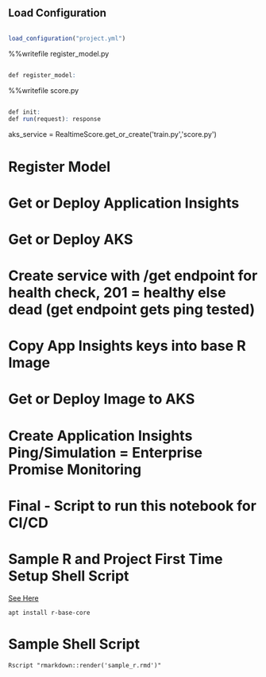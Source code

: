 

## Load Configuration

```r

load_configuration("project.yml")

```

%%writefile register_model.py
```r

def register_model:

```

%%writefile score.py
```r

def init:
def run(request): response

```

aks_service = RealtimeScore.get_or_create('train.py','score.py')
# Register Model
# Get or Deploy Application Insights
# Get or Deploy AKS
# Create service with /get endpoint for health check, 201 = healthy else dead (get endpoint gets ping tested)
# Copy App Insights keys into base R Image
# Get or Deploy Image to AKS
# Create Application Insights Ping/Simulation = Enterprise Promise Monitoring

# Final - Script to run this notebook for CI/CD


# Sample R and Project First Time Setup Shell Script

[See Here](https://github.com/Azure/AzureAuth/blob/master/azure-pipelines.yml)
```shell script
apt install r-base-core
```

# Sample Shell Script
```shell script
Rscript "rmarkdown::render('sample_r.rmd')"
```
